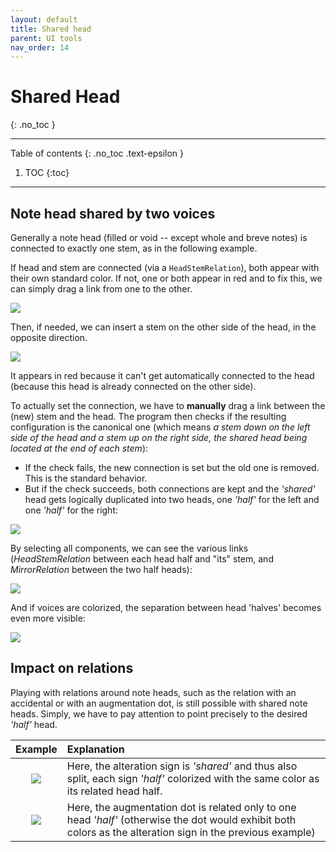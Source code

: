```yaml
---
layout: default
title: Shared head
parent: UI tools
nav_order: 14
---
```

# Shared Head
{: .no_toc }

---
Table of contents
{: .no_toc .text-epsilon }
1. TOC
{:toc}
---

## Note head shared by two voices

Generally a note head (filled or void -- except whole and breve notes) is connected to exactly one stem, as in the following example.

If head and stem are connected (via a `HeadStemRelation`), both appear with their own standard color.
If not, one or both appear in red and to fix this, we can simply drag a link from one to the other.

![](../../../assets/images/shared_head_1.png)

Then, if needed, we can insert a stem on the other side of the head, in the opposite direction.

![](../../../assets/images/shared_head_2.png)

It appears in red because it can't get automatically connected to the head
(because this head is already connected on the other side).

To actually set the  connection, we have to **manually** drag a link between the (new) stem and the
head.
The program then checks if the resulting configuration is the canonical one
(which means _a stem down on the left side of the head and a stem up on the right side,
the shared head being located at the end of each stem_):

* If the check fails, the new connection is set but the old one is removed.
This is the standard behavior.
* But if the check succeeds, both connections are kept and the _'shared'_ head gets logically
duplicated into two heads, one _'half'_ for the left and one _'half'_ for the right:

![](../../../assets/images/shared_head_3.png)

By selecting all components, we can see the various links
(_HeadStemRelation_ between each head half and "its" stem, and _MirrorRelation_ between the two
half heads):

![](../../../assets/images/shared_head_4.png)

And if voices are colorized, the separation between head 'halves' becomes even more visible:

![](../../../assets/images/shared_head_5.png)

## Impact on relations

Playing with relations around note heads, such as the relation with an accidental or with an
augmentation dot, is still possible with shared note heads.
Simply, we have to pay attention to point precisely to the desired _'half'_ head.

| Example | Explanation |
| :---:   | :---        |
| ![](../../../assets/images/shared_alter.png) | Here, the alteration sign is _'shared'_ and thus also split, each sign _'half'_ colorized with the same color as its related head half.| 
| ![](../../../assets/images/non_shared_dot.png) | Here, the augmentation dot is related only to one head _'half'_ (otherwise the dot would exhibit both colors as the alteration sign in the previous example) |
